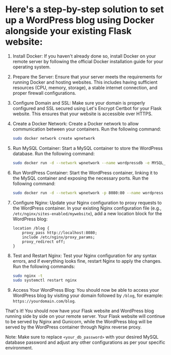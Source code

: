 # Here's a step-by-step solution to set up a WordPress blog using Docker alongside your existing Flask website:

1. Install Docker: If you haven't already done so, install Docker on your remote server by following the official Docker installation guide for your operating system.

2. Prepare the Server: Ensure that your server meets the requirements for running Docker and hosting websites. This includes having sufficient resources (CPU, memory, storage), a stable internet connection, and proper firewall configurations.

3. Configure Domain and SSL: Make sure your domain is properly configured and SSL secured using Let's Encrypt Certbot for your Flask website. This ensures that your website is accessible over HTTPS.

4. Create a Docker Network: Create a Docker network to allow communication between your containers. Run the following command:
   ```bash
   sudo docker network create wpnetwork
   ```

5. Run MySQL Container: Start a MySQL container to store the WordPress database. Run the following command:
   ```bash
   sudo docker run -d --network wpnetwork --name wordpressdb -e MYSQL_ROOT_PASSWORD=<your_db_password> -e MYSQL_DATABASE=wordpress -e MYSQL_USER=wpuser -e MYSQL_PASSWORD=<your_db_password> mysql:5.7
   ```

6. Run WordPress Container: Start the WordPress container, linking it to the MySQL container and exposing the necessary ports. Run the following command:
   ```bash
   sudo docker run -d --network wpnetwork -p 8080:80 --name wordpress -e WORDPRESS_DB_HOST=wordpressdb -e WORDPRESS_DB_USER=wpuser -e WORDPRESS_DB_PASSWORD=<your_db_password> -e WORDPRESS_DB_NAME=wordpress wordpress:latest
   ```

7. Configure Nginx: Update your Nginx configuration to proxy requests to the WordPress container. In your existing Nginx configuration file (e.g., `/etc/nginx/sites-enabled/mywebsite`), add a new location block for the WordPress blog:
   ```
   location /blog {
       proxy_pass http://localhost:8080;
       include /etc/nginx/proxy_params;
       proxy_redirect off;
   }
   ```

8. Test and Restart Nginx: Test your Nginx configuration for any syntax errors, and if everything looks fine, restart Nginx to apply the changes. Run the following commands:
   ```bash
   sudo nginx -t
   sudo systemctl restart nginx
   ```

9. Access Your WordPress Blog: You should now be able to access your WordPress blog by visiting your domain followed by `/blog`, for example: `https://yourdomain.com/blog`.

That's it! You should now have your Flask website and WordPress blog running side by side on your remote server. Your Flask website will continue to be served by Nginx and Gunicorn, while the WordPress blog will be served by the WordPress container through Nginx reverse proxy.

Note: Make sure to replace `<your_db_password>` with your desired MySQL database password and adjust any other configurations as per your specific environment.
